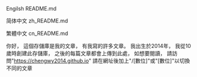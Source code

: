 Engilsh README.md

简体中文 zh_README.md

繁體中文 cn_README.md


你好，
這個存儲庫是我的文章，
有我寫的許多文章。
我出生於2014年，
我從10歲時創建此存儲庫，
之後的每篇文章都會上傳到此處，
如想要閱讀，
請訪問"https://chengwy2014.github.io"
請在網址後加上"/[數位]"或"[數位]"以切換不同的文章
